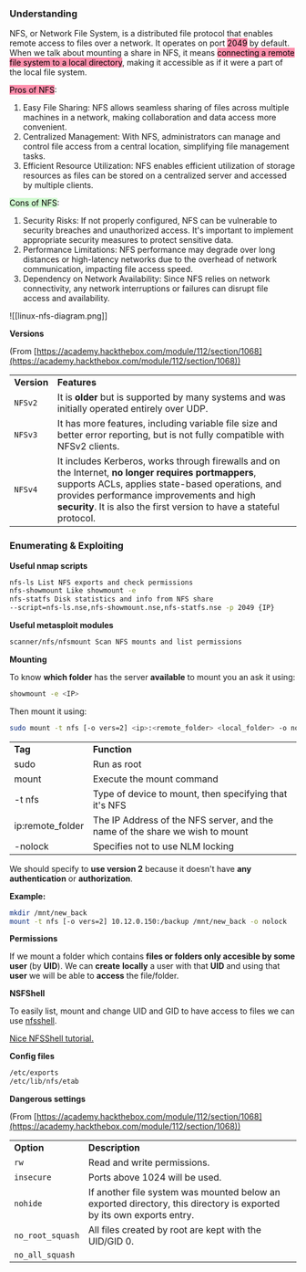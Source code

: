 ### Understanding
NFS, or Network File System, is a distributed file protocol that enables remote access to files over a network. It operates on port <mark style="background: #FF5582A6;">2049</mark> by default. When we talk about mounting a share in NFS, it means <mark style="background: #FF5582A6;">connecting a remote file system to a local directory</mark>, making it accessible as if it were a part of the local file system.

<mark style="background: #FF5582A6;">Pros of NFS</mark>:
1. Easy File Sharing: NFS allows seamless sharing of files across multiple machines in a network, making collaboration and data access more convenient.
2. Centralized Management: With NFS, administrators can manage and control file access from a central location, simplifying file management tasks.
3. Efficient Resource Utilization: NFS enables efficient utilization of storage resources as files can be stored on a centralized server and accessed by multiple clients.

<mark style="background: #BBFABBA6;">Cons of NFS</mark>:
1. Security Risks: If not properly configured, NFS can be vulnerable to security breaches and unauthorized access. It's important to implement appropriate security measures to protect sensitive data.
2. Performance Limitations: NFS performance may degrade over long distances or high-latency networks due to the overhead of network communication, impacting file access speed.
3. Dependency on Network Availability: Since NFS relies on network connectivity, any network interruptions or failures can disrupt file access and availability.

![[linux-nfs-diagram.png]]

**Versions**

(From [https://academy.hackthebox.com/module/112/section/1068](https://academy.hackthebox.com/module/112/section/1068))

|   |   |
|---|---|
|**Version**|**Features**|
|`NFSv2`|It is **older** but is supported by many systems and was initially operated entirely over UDP.|
|`NFSv3`|It has more features, including variable file size and better error reporting, but is not fully compatible with NFSv2 clients.|
|`NFSv4`|It includes Kerberos, works through firewalls and on the Internet, **no longer requires portmappers**, supports ACLs, applies state-based operations, and provides performance improvements and high **security**. It is also the first version to have a stateful protocol.|

### Enumerating & Exploiting

**Useful nmap scripts**

```bash
nfs-ls List NFS exports and check permissions
nfs-showmount Like showmount -e
nfs-statfs Disk statistics and info from NFS share
--script=nfs-ls.nse,nfs-showmount.nse,nfs-statfs.nse -p 2049 {IP}
```

**Useful metasploit modules**

```bash
scanner/nfs/nfsmount Scan NFS mounts and list permissions
```

**Mounting**

To know **which folder** has the server **available** to mount you an ask it using:

```bash
showmount -e <IP>
```

Then mount it using:

```bash
sudo mount -t nfs [-o vers=2] <ip>:<remote_folder> <local_folder> -o nolock
```
|   |   |
|---|---|
|**Tag**|**Function**|
|sudo|Run as root|
|mount|Execute the mount command|
|-t nfs|Type of device to mount, then specifying that it's NFS|
|ip:remote_folder|The IP Address of the NFS server, and the name of the share we wish to mount|
|-nolock|Specifies not to use NLM locking|
We should specify to **use version 2** because it doesn't have **any** **authentication** or **authorization**.

**Example:**

```bash
mkdir /mnt/new_back
mount -t nfs [-o vers=2] 10.12.0.150:/backup /mnt/new_back -o nolock
```

**Permissions**

If we mount a folder which contains **files or folders only accesible by some user** (by **UID**). We can **create** **locally** a user with that **UID** and using that **user** we will be able to **access** the file/folder.

**NSFShell**

To easily list, mount and change UID and GID to have access to files we can use [nfsshell](https://github.com/NetDirect/nfsshell).

[Nice NFSShell tutorial.](https://www.pentestpartners.com/security-blog/using-nfsshell-to-compromise-older-environments/)

**Config files**

```bash
/etc/exports
/etc/lib/nfs/etab
```

**Dangerous settings**

(From [https://academy.hackthebox.com/module/112/section/1068](https://academy.hackthebox.com/module/112/section/1068))

|   |   |
|---|---|
|**Option**|**Description**|
|`rw`|Read and write permissions.|
|`insecure`|Ports above 1024 will be used.|
|`nohide`|If another file system was mounted below an exported directory, this directory is exported by its own exports entry.|
|`no_root_squash`|All files created by root are kept with the UID/GID 0.|
|`no_all_squash`||